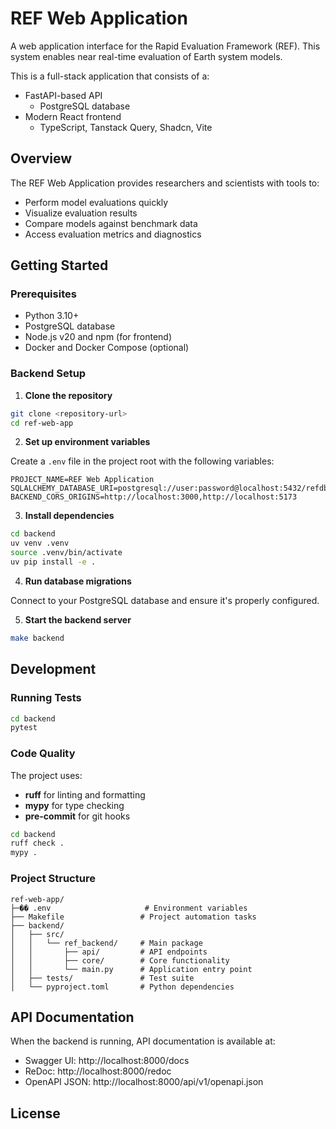 # REF Web Application

A web application interface for the Rapid Evaluation Framework (REF). 
This system enables near real-time evaluation of Earth system models.

This is a full-stack application that consists of a:
* FastAPI-based API 
    * PostgreSQL database
* Modern React frontend
  * TypeScript, Tanstack Query, Shadcn, Vite

## Overview

The REF Web Application provides researchers and scientists with tools to:
- Perform model evaluations quickly
- Visualize evaluation results
- Compare models against benchmark data
- Access evaluation metrics and diagnostics

## Getting Started

### Prerequisites

- Python 3.10+
- PostgreSQL database 
- Node.js v20 and npm (for frontend)
- Docker and Docker Compose (optional)

### Backend Setup

1. **Clone the repository**

```bash
git clone <repository-url>
cd ref-web-app
```

2. **Set up environment variables**

Create a `.env` file in the project root with the following variables:

```
PROJECT_NAME=REF Web Application
SQLALCHEMY_DATABASE_URI=postgresql://user:password@localhost:5432/refdb
BACKEND_CORS_ORIGINS=http://localhost:3000,http://localhost:5173
```

3. **Install dependencies**

```bash
cd backend
uv venv .venv
source .venv/bin/activate
uv pip install -e .
```

4. **Run database migrations**

Connect to your PostgreSQL database and ensure it's properly configured.

5. **Start the backend server**

```bash
make backend
```

## Development

### Running Tests

```bash
cd backend
pytest
```

### Code Quality

The project uses:
- **ruff** for linting and formatting
- **mypy** for type checking
- **pre-commit** for git hooks

```bash
cd backend
ruff check .
mypy .
```

### Project Structure

```
ref-web-app/
├─�� .env                     # Environment variables
├── Makefile                 # Project automation tasks
├── backend/
│   ├── src/
│   │   └── ref_backend/     # Main package
│   │       ├── api/         # API endpoints
│   │       ├── core/        # Core functionality
│   │       └── main.py      # Application entry point
│   ├── tests/               # Test suite
│   └── pyproject.toml       # Python dependencies
```

## API Documentation

When the backend is running, API documentation is available at:
- Swagger UI: http://localhost:8000/docs
- ReDoc: http://localhost:8000/redoc
- OpenAPI JSON: http://localhost:8000/api/v1/openapi.json


## License


